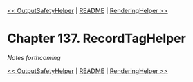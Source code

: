 [&lt;&lt; OutputSafetyHelper](ch136-outputsafetyhelper.md) | [README](README.md) | [RenderingHelper &gt;&gt;](ch138-renderinghelper.md)

# Chapter 137. RecordTagHelper

*Notes forthcoming*

[&lt;&lt; OutputSafetyHelper](ch136-outputsafetyhelper.md) | [README](README.md) | [RenderingHelper &gt;&gt;](ch138-renderinghelper.md)